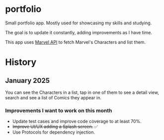 # portfolio
Small portfolio app. Mostly used for showcasing my skills and studying. 

The goal is to update it constantly, adding improvements as I have time. 

This app uses [Marvel API](https://developer.marvel.com/docs) to fetch Marvel's Characters and list them. 

# History 

## January 2025
You can see the Characters in a list, tap in one of them to see a detail view, search and see a list of Comics they appear in.

### Improvements I want to work on this month
- Update test cases and improve code coverage to at least 70%.
- ~~Improve UI/UX adding a Splash screen.~~ :white_check_mark:
- Use Protocols for dependency injection.



